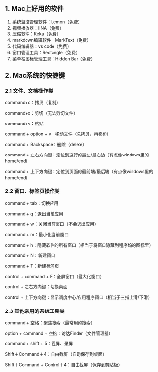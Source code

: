 ## 1. Mac上好用的软件

1. 系统监控管理软件：Lemon（免费）
2. 视频播放器：IINA（免费）
3. 压缩软件：Keka（免费）
4. markdown编辑软件：MarkText（免费）
5. 代码编辑器：vs code（免费）
6. 窗口管理工具：Rectangle（免费）
7. 菜单栏图标管理工具：Hidden Bar（免费）

## 2. Mac系统的快捷键

### 2.1 文件、文档操作类

command+c：拷贝（复制）

command+x：剪切（无法剪切文件）

command+v：粘贴

command + option + v：移动文件（先拷贝，再移动）

command + Backspace：删除（delete）

command + 左右方向键：定位到这行的最左/最右边（有点像windows里的home/end）

command + 上下方向键：定位到页面的最前端/最后端（有点像windows里的home/end）

### 2.2 窗口、标签页操作类

command + tab：切换应用

command + q：退出当前应用

command + w：关闭当前窗口（不会退出应用）

command + m：最小化当前窗口

command + h：隐藏软件的所有窗口（相当于将窗口隐藏到程序坞的图标里）

command + N：新建窗口

command + T：新建标签页

control + command + F：全屏窗口（最大化窗口）

control + 左右方向键：切换桌面

control + 上下方向键：显示调度中心/应用程序窗口（相当于三指上滑/下滑）

### 2.3 其他常用的系统工具类

command + 空格：聚焦搜索（最常用的搜索）

option + command + 空格：访达Finder（文件管理器）

command + shift + 5：截屏、录屏

Shift＋Command＋4：自由截屏（自动保存到桌面）

Shift＋Command + Control＋4：自由截屏（保存到剪贴板）
